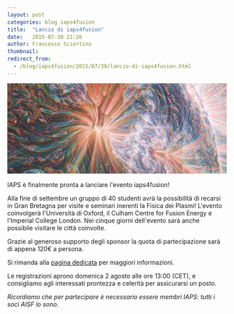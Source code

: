 ```yaml
---
layout: post
categories: blog iaps4fusion
title:  "Lancio di iaps4fusion"
date:   2015-07-30 21:26
author: Francesco Sciortino
thumbnail: 
redirect_from:
  - /blog/iaps4fusion/2015/07/30/lancio-di-iaps4fusion.html
---
```


![](/img/blog/iaps4fusion_header.jpg)

IAPS è finalmente pronta a lanciare l'evento iaps4fusion!

Alla fine di settembre un gruppo di 40 studenti avrà la possibilità di recarsi in Gran Bretagna per visite e seminari inerenti la Fisica dei Plasmi! L'evento coinvolgerà l'Università di Oxford, il Culham Centre for Fusion Energy e l'Imperial College London. Nei cinque giorni dell'evento sarà anche possibile visitare le città coinvolte.

Grazie al generoso supporto degli sponsor la quota di partecipazione sarà di appena 120€ a persona.

Si rimanda alla [pagina dedicata](http://www.iaps.info/activities/trips/ccfe-2014-tour) per maggiori informazioni.

Le registrazioni aprono domenica 2 agosto alle ore 13:00 (CET), e consigliamo agli interessati prontezza e celerità per assicurarsi un posto.

_Ricordiamo che per partecipare è necessario essere membri IAPS: tutti i soci AISF lo sono._
